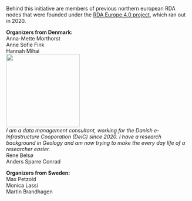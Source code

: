 Behind this initiative are members of previous northern european RDA nodes that were founded under the [RDA Europe 4.0 project](https://grants.rd-alliance.org/), which ran out in 2020.

**Organizers from Denmark:**<br/>
Anna-Mette Morthorst<br/>
Anne Sofie Fink<br/>
Hannah Mihai<br/>
<img src="https://user-images.githubusercontent.com/74252404/119500789-77daab80-bd68-11eb-82a9-cda708824d6c.jpg" width="200" /><br/> 
*I am a data management consultant, working for the Danish e-Infrastructure Cooporation (DeiC) since 2020. I have a research background in Geology and am now trying to make the every day life of a researcher easier.*<br/>
Rene Belsø<br/>
Anders Sparre Conrad<br/>

**Organizers from Sweden:**<br/>
Max Petzold<br/>
Monica Lassi<br/>
Martin Brandhagen
